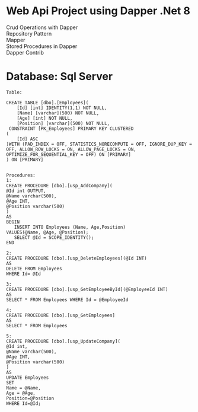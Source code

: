 
# Web Api Project using Dapper .Net 8

Crud Operations with Dapper   
Repository Pattern  
Mapper   
Stored Procedures in Dapper  
Dapper Contrib  

#	Database: Sql Server
	Table: 
	
	CREATE TABLE [dbo].[Employees](
		[Id] [int] IDENTITY(1,1) NOT NULL,
		[Name] [varchar](500) NOT NULL,
		[Age] [int] NOT NULL,
		[Position] [varchar](500) NOT NULL,
	 CONSTRAINT [PK_Employees] PRIMARY KEY CLUSTERED 
	(
		[Id] ASC
	)WITH (PAD_INDEX = OFF, STATISTICS_NORECOMPUTE = OFF, IGNORE_DUP_KEY = OFF, ALLOW_ROW_LOCKS = ON, ALLOW_PAGE_LOCKS = ON, OPTIMIZE_FOR_SEQUENTIAL_KEY = OFF) ON [PRIMARY]
	) ON [PRIMARY]


    Procedures:
	1:
	CREATE PROCEDURE [dbo].[usp_AddCompany](
	@Id int OUTPUT,
	@Name varchar(500),
	@Age INT,
	@Position varchar(500)
	)
	AS
	BEGIN 
	   INSERT INTO Employees (Name, Age,Position) 
	VALUES(@Name, @Age, @Position);
	   SELECT @Id = SCOPE_IDENTITY();
	END
	
	2: 
	CREATE PROCEDURE [dbo].[usp_DeleteEmployees](@Id INT)
	AS 
	DELETE FROM Employees 
	WHERE Id= @Id
	
	3:
	CREATE PROCEDURE [dbo].[usp_GetEmployeeById](@EmployeeId INT)
	AS 
	SELECT * FROM Employees WHERE Id = @EmployeeId
	
	4:
	CREATE PROCEDURE [dbo].[usp_GetEmployees]
	AS 
	SELECT * FROM Employees
	
	5:
	CREATE PROCEDURE [dbo].[usp_UpdateCompany](
	@Id int,
	@Name varchar(500),
	@Age INT,
	@Position varchar(500)
	)
	AS 
	UPDATE Employees  
	SET 
	Name = @Name, 
	Age = @Age,
	Position=@Position
	WHERE Id=@Id;
